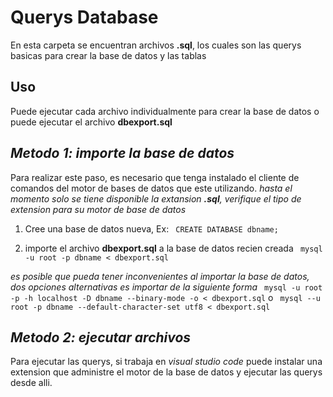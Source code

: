 # Querys Database

En esta carpeta se encuentran archivos **.sql**, los cuales son las querys basicas
para crear la base de datos y las tablas

## Uso

Puede ejecutar cada archivo individualmente para crear la base de datos o puede ejecutar
el archivo **dbexport.sql** 

## *Metodo 1: importe la base de datos*

Para realizar este paso, es necesario que tenga instalado el cliente de comandos del motor de bases de datos que este utilizando.
*hasta el momento solo se tiene disponible la extansion **.sql**, verifique el tipo de extension para su motor de base de datos*

1. Cree una base de datos nueva, Ex:
``` CREATE DATABASE dbname;```

2. importe el archivo **dbexport.sql** a la base de datos recien creada
``` mysql -u root -p dbname < dbexport.sql```

*es posible que pueda tener inconvenientes al importar la base de datos, dos opciones alternativas es importar de la siguiente forma*
``` mysql -u root -p -h localhost -D dbname --binary-mode -o < dbexport.sql```
o 
``` mysql --u root -p dbname --default-character-set utf8 < dbexport.sql```

## *Metodo 2: ejecutar archivos*

Para ejecutar las querys, si trabaja en *visual studio code* puede instalar una extension que administre el motor de la base de datos y ejecutar las querys desde alli.
